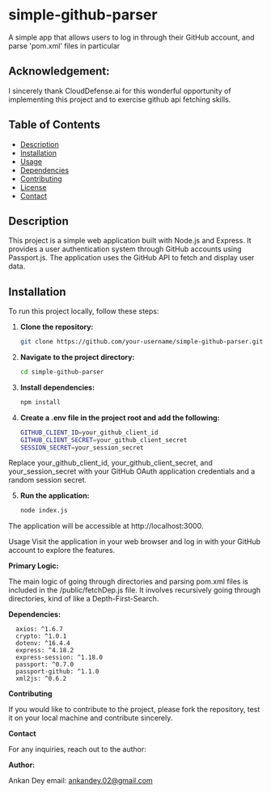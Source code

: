 # simple-github-parser

A simple app that allows users to log in through their GitHub account, and parse 'pom.xml' files in particular

## Acknowledgement:

I sincerely thank CloudDefense.ai for this wonderful opportunity of implementing this project and to exercise github api fetching skills.

## Table of Contents

- [Description](#description)
- [Installation](#installation)
- [Usage](#usage)
- [Dependencies](#dependencies)
- [Contributing](#contributing)
- [License](#license)
- [Contact](#contact)

## Description

This project is a simple web application built with Node.js and Express. It provides a user authentication system through GitHub accounts using Passport.js. The application uses the GitHub API to fetch and display user data.

## Installation

To run this project locally, follow these steps:

1. **Clone the repository:**

   ```bash
   git clone https://github.com/your-username/simple-github-parser.git
   
2. **Navigate to the project directory:**

    ```bash
    cd simple-github-parser
3. **Install dependencies:**

    ```bash
    npm install
    
4. **Create a .env file in the project root and add the following:**

    ```bash
    GITHUB_CLIENT_ID=your_github_client_id
    GITHUB_CLIENT_SECRET=your_github_client_secret
    SESSION_SECRET=your_session_secret
    
Replace your_github_client_id, your_github_client_secret, and your_session_secret with your GitHub OAuth application credentials and a random session secret.

5. **Run the application:**

    ```bash
    node index.js
    
The application will be accessible at http://localhost:3000.

Usage
Visit the application in your web browser and log in with your GitHub account to explore the features.

**Primary Logic:**

   The main logic of going through directories and parsing pom.xml files is included in the /public/fetchDep.js file. 
   It involves recursively going through directories, kind of like a Depth-First-Search.

**Dependencies:**

      axios: ^1.6.7
      crypto: ^1.0.1
      dotenv: ^16.4.4
      express: ^4.18.2
      express-session: ^1.18.0
      passport: ^0.7.0
      passport-github: ^1.1.0
      xml2js: ^0.6.2

**Contributing**

   If you would like to contribute to the project, please fork the repository, test it on your local machine and contribute sincerely.

**Contact**

   For any inquiries, reach out to the author:

**Author:**

   Ankan Dey
   email: ankandey.02@gmail.com

